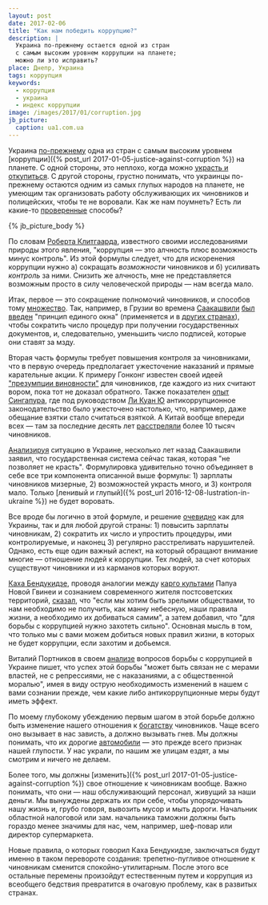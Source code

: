 ```yaml
---
layout: post
date: 2017-02-06
title: "Как нам победить коррупцию?"
description: |
  Украина по-прежнему остается одной из стран
  с самым высоким уровнем коррупции на планете;
  можно ли это исправить?
place: Днепр, Украина
tags: коррупция
keywords:
  - коррупция
  - украина
  - индекс коррупции
image: /images/2017/01/corruption.jpg
jb_picture:
  caption: ua1.com.ua
---
```


Украина [по-прежнему](http://ua1.com.ua/society/ukrajina-viznana-odnieyu-z-naykorumpovanishih-krajin-svitu-27318.html)
одна из стран с самым высоким уровнем
[коррупции]({% post_url 2017-01-05-justice-against-corruption %}) на планете. С одной стороны,
это неплохо, когда можно
[украсть и откупиться](https://www.048.ua/news/1531840).
С другой стороны, грустно понимать, что украинцы по-прежнему
остаются одним из самых глупых народов на планете, не умеющим
так организовать работу обслуживающих их чиновников и полицейских,
чтобы те не воровали. Как же нам поумнеть? Есть ли
какие-то [проверенные](http://www.jk.ru/analiticheskaja-informatsija/antikorruptsionnyjj-kontrol-v-nekotorykh-gosudarstvakh-mira/)
способы?

{% jb_picture_body %}

<!--more-->

По словам [Роберта Клитгаарда](https://en.wikipedia.org/wiki/Robert_Klitgaard),
известного своими исследованиями природы этого явления,
"коррупция &mdash; это алчность плюс возможность минус контроль". Из этой
формулы следует, что для искоренения коррупции нужно а) сокращать _возможности_
чиновников и б) усиливать _контроль_ за ними. Снизить же алчность, мне
не представляется возможным просто в силу человеческой природы &mdash; нам всегда мало.

Итак, первое &mdash; это сокращение полномочий чиновников,
и способов тому [множество](http://svpressa.ru/society/news/78747/).
Так, например, в Грузии во времена
[Саакашвили](https://ru.wikipedia.org/wiki/%D0%A1%D0%B0%D0%B0%D0%BA%D0%B0%D1%88%D0%B2%D0%B8%D0%BB%D0%B8,_%D0%9C%D0%B8%D1%85%D0%B0%D0%B8%D0%BB_%D0%9D%D0%B8%D0%BA%D0%BE%D0%BB%D0%BE%D0%B7%D0%BE%D0%B2%D0%B8%D1%87)
[был введен](http://pikabu.ru/story/kak_gruziya_pobedila_korruptsiyu_tekst_maslennikova_anastasiya_1426401)
"принцип единого окна"
(применяется и в [других странах](http://infocom.uz/2015/08/31/mezhdunarodnyj-opyt-okazaniya-gosudarstvennyx-uslug-po-principu-odno-okno/)),
чтобы сократить число процедур при получении государственных документов,
и, следовательно, уменьшить число подписей, которые они ставят за мзду.

Вторая часть формулы требует повышения контроля за чиновниками, что в первую
очередь предполагает ужесточение наказаний и прямые карательные акции.
К примеру Гонконг известен своей
идеей ["презумпции виновности"](https://ria.ru/society/20161209/1483249916.html)
для чиновников, где каждого из них считают вором, пока тот не доказал
обратного. Также показателен
[опыт Сингапура](http://sudanet.ru/borba_s_corrupciei_v_singapure),
где под руководством
[Ли&nbsp;Куан&nbsp;Ю](https://ru.wikipedia.org/wiki/%D0%9B%D0%B8_%D0%9A%D1%83%D0%B0%D0%BD_%D0%AE)
антикоррупционное законодательство было ужесточено настолько, что,
например, даже обещание взятки стало считаться взяткой.
А Китай вообще впереди всех &mdash; там за последние десять лет
[расстреляли](http://antikor.com.ua/articles/39625-s_2000_goda_v_kitae_za_korruptsiju_rasstreljano_10_tysjach_chinovnikov)
более 10 тысяч чиновников.

[Анализируя](http://censor.net.ua/r318081) ситуацию в Украине, несколько лет назад
Саакашвили заявил, что государственная система сейчас такая, которая
"не позволяет не красть". Формулировка удивительно точно объединяет в себе
все три компонента описанной выше формулы: 1) зарплаты чиновников мизерные,
2) возможностей украсть много, и 3) контроля мало. Только
[ленивый и глупый]({% post_url 2016-12-08-lustration-in-ukraine %})
не будет воровать.

Все вроде бы логично в этой формуле, и решение [очевидно](http://sudanet.ru/node/30)
как для Украины, так и для любой другой страны: 1) повысить зарплаты чиновникам,
2) сократить их число и упростить процедуры, ими контролируемые, и наконец
3) регулярно расстреливать нарушителей. Однако, есть еще один важный аспект,
на который обращают внимание многие &mdash; отношение людей к коррупции. Тех
людей, за счет которых существуют чиновники и из карманов которых воруют.

[Каха Бендукидзе](https://ru.wikipedia.org/wiki/%D0%91%D0%B5%D0%BD%D0%B4%D1%83%D0%BA%D0%B8%D0%B4%D0%B7%D0%B5,_%D0%9A%D0%B0%D1%85%D0%B0_%D0%90%D0%B2%D1%82%D0%B0%D0%BD%D0%B4%D0%B8%D0%BB%D0%BE%D0%B2%D0%B8%D1%87),
проводя аналогии между [карго культами](https://ru.wikipedia.org/wiki/%D0%9A%D0%B0%D1%80%D0%B3%D0%BE-%D0%BA%D1%83%D0%BB%D1%8C%D1%82)
Папуа Новой Гвинеи
и сознанием современного жителя постсоветских территорий,
[сказал](http://www.pravda.com.ua/rus/articles/2016/11/13/7126674/), что
"если мы хотим быть зрелыми обществами, то нам необходимо не получить,
как манну небесную, наши правила жизни, а необходимо их добиваться самим",
а затем добавил, что "для борьбы с коррупцией нужно захотеть сильно".
Основная мысль в том, что только мы с вами можем добиться новых правил
жизни, в которых не будет коррупции, если захотим и добьемся.

Виталий Портников в своем
[анализе](http://www.liga.net/opinion/308698_strana-torzhestva-korruptsii-chem-ukraina-otlichaetsya-ot-yuzhnoy-korei.htm)
вопросов борьбы с коррупцией в Украине пишет, что
успех этой борьбы "может быть связан не с мерами властей, не с репрессиями,
не с наказаниями, а с общественной моралью", имея в виду острую необходимость
изменений в нашем с вами сознании прежде, чем какие либо антикоррупционные
меры будут иметь эффект.

По моему глубокому убеждению первым шагом в этой борьбе должно
быть изменение нашего отношения к
[богатству](http://rian.com.ua/analytics/20161105/1018414472.html) чиновников. Чаще всего
оно вызывает в нас зависть, а должно вызывать гнев. Мы должны понимать, что
их дорогие
[автомобили](https://www.obozrevatel.com/crime/12367-bednyij-voennyij-prokuror-iz-odessyi-obyasnil-pochemu-ezdit-na-shikarnyih-avto.htm)
&mdash; это прежде всего признак нашей глупости. У нас украли,
по нашим же улицам ездят, а мы смотрим и ничего не делаем.

Более того, мы должны
[изменить]({% post_url 2017-01-05-justice-against-corruption %})
свое отношение к чиновникам вообще. Важно
понимать, что они &mdash; наш обслуживающий персонал, живущий за наши деньги.
Мы вынуждены держать их при себе, чтобы упорядочивать нашу жизнь и, грубо
говоря, вывозить мусор и мыть дороги. Начальник областной налоговой или
зам. начальника таможни должны быть гораздо менее значимы для нас, чем, например,
шеф-повар или директор супермаркета.

Новые правила, о которых говорил Каха Бендукидзе, заключаться будут именно
в таком перевороте создания: трепетно-пугливое отношение к чиновникам
сменится спокойно-утилитарным. После этого все остальные перемены
произойдут естественным путем и коррупция из всеобщего бедствия превратится
в очаговую проблему, как в развитых странах.

